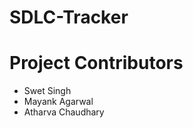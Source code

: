 # SDLC-Tracker

<h1>Project Contributors</h1>
<ul>
    <li>Swet Singh</li>
    <li>Mayank Agarwal</li>
    <li>Atharva Chaudhary</li>
</ul>
